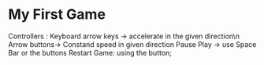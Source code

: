 # My First Game
Controllers :
Keyboard arrow keys -> accelerate in the given direction\n
Arrow buttons-> Constand speed in given direction
Pause Play -> use Space Bar or the buttons
Restart Game: using the button;
